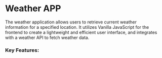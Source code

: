 <h1>Weather APP</h1>

The weather application allows users to retrieve current weather information for a specified location. It utilizes Vanilla 
JavaScript for the frontend to create a lightweight and efficient user interface, and integrates with a weather API to fetch weather data.

<h3>Key Features:</h3>
